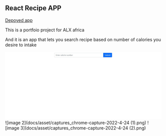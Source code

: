 ## React Recipe APP

[Depoyed app](https://628c85b792a6760008384a54--gleeful-marigold-61defd.netlify.app/)

This is a portfoio project for ALX africa

And it is an app that lets you search recipe based on number of calories you desire to intake

![image 1](docs/asset/captures_chrome-capture-2022-4-24.png)
![image 2](docs/asset/captures_chrome-capture-2022-4-24 (1).png)
![image 3](docs/asset/captures_chrome-capture-2022-4-24 (2).png)



